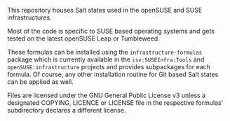 This repository houses Salt states used in the openSUSE and SUSE infrastructures.

Most of the code is specific to SUSE based operating systems and gets tested on the latest openSUSE Leap or Tumbleweed.

These formulas can be installed using the `infrastructure-formulas` package which is currently available in the `isv:SUSEInfra:Tools` and `openSUSE:infrastructure` projects and provides subpackages for each formula. Of course, any other installation routine for Git based Salt states can be applied as well.

Files are licensed under the GNU General Public License v3 unless a designated COPYING, LICENCE or LICENSE file in the respective formulas' subdirectory declares a different license.

